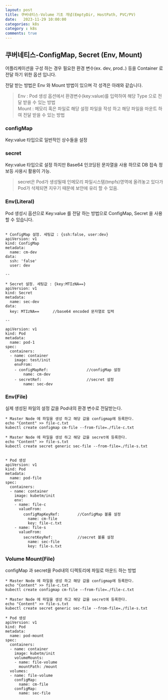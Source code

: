 ```yaml
---
layout: post
title: 쿠버네티스-Volume 기초 개념(EmptyDir, HostPath, PVC/PV)
date:   2023-11-29 10:00:00
categories: k8s
category : k8s
comments: true 
---
```


## 쿠버네티스-ConfigMap, Secret (Env, Mount)

어플리케이션을 구성 하는 경우 필요한 환경 변수(ex. dev, prod..) 등을 Container 로 전달 하기 위한 옵션 입니다.  

전달 받는 방법은 Env 와 Mount 방법이 있으며 각 성격은 아래와 같습니다.

> Env : Pod 생성 옵션에서 환경변수(key:value)를 입력하여 해당 Type 으로 전달 받을 수 있는 방법  
> Mount : 메모리 혹은 파일로 해당 설정 파일을 작성 하고 해당 파일을 마운트 하여 전달 받을 수 있는 방법

### configMap 

Key:value 타입으로 일반적인 상수들을 설정  

### secret 
Key:value 타입으로 설정 하지만 Base64 인코딩된 문자열을 사용 하므로 DB 접속 정보등 사용시 활용이 가능.

> secret은 Pod가 생성될때 인메모리 파일시스템(tmpfs)영역에 올려놓고 있다가 Pod가 삭제되면 지우기 때문에 보안에 유리 할 수 있음.

### Env(Literal)

Pod 생성시 옵션으로 Key:value 를 전달 하는 방법으로 ConfigMap, Secret 을 사용 할 수 있습니다.

```text

* ConfigMap 설정. 세팅값 : {ssh:false, user:dev}
apiVersion: v1
kind: ConfigMap
metadata:
  name: cm-dev
data:
  ssh: 'false'
  user: dev
  
--

* Secret 설정. 세팅값 : {key:MTIzNA==}
apiVersion: v1
kind: Secret
metadata:
  name: sec-dev
data:
  key: MTIzNA==      //base64 encoded 문자열로 입력
  
--

apiVersion: v1
kind: Pod
metadata:
  name: pod-1
spec:
  containers:
  - name: container
    image: test/init
    envFrom:
    - configMapRef:                 //configMap 설정
        name: cm-dev
    - secretRef:                    //secret 설정
        name: sec-dev

```

### Env(File)

실제 생성된 파일의 설정 값을 Pod내의 환경 변수로 전달받는다.

```text
* Master Node 에 파일을 생성 하고 해당 값을 configmap에 등록한다.
echo "Content" >> file-c.txt
kubectl create configmap cm-file --from-file=./file-c.txt

* Master Node 에 파일을 생성 하고 해당 값을 secret에 등록한다.
echo "Content" >> file-s.txt
kubectl create secret generic sec-file --from-file=./file-s.txt


* Pod 생성
apiVersion: v1
kind: Pod
metadata:
  name: pod-file
spec:
  containers:
  - name: container
    image: kubetm/init
    env:
    - name: file-c
      valueFrom:
        configMapKeyRef:        //ConfigMap 볼륨 설정
          name: cm-file
          key: file-c.txt
    - name: file-s
      valueFrom:
        secretKeyRef:           //secret 볼륨 설정
          name: sec-file
          key: file-s.txt

```


### Volume Mount(File)

configMap 과 secret을 Pod내의 디렉토리에 파일로 마운드 하는 방법

```text
* Master Node 에 파일을 생성 하고 해당 값을 configmap에 등록한다.
echo "Content" >> file-c.txt
kubectl create configmap cm-file --from-file=./file-c.txt

* Master Node 에 파일을 생성 하고 해당 값을 secret에 등록한다.
echo "Content" >> file-s.txt
kubectl create secret generic sec-file --from-file=./file-s.txt

* Pod 생성
apiVersion: v1
kind: Pod
metadata:
  name: pod-mount
spec:
  containers:
  - name: container
    image: kubetm/init
    volumeMounts:
    - name: file-volume
      mountPath: /mount
  volumes:
  - name: file-volume
    configMap:
      name: cm-file
    configMap:
      name: sec-file
```